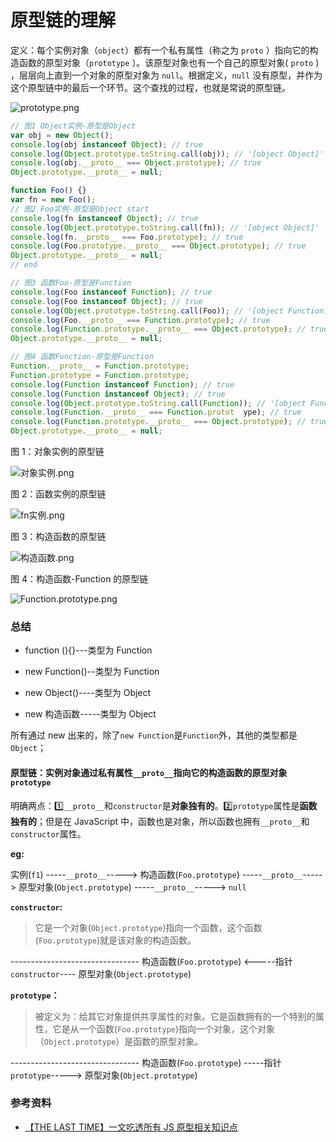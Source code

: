 # 原型链的理解

定义：每个实例对象（`object`）都有一个私有属性（称之为 `proto` ）指向它的构造函数的原型对象（`prototype` ）。该原型对象也有一个自己的原型对象( `proto` ) ，层层向上直到一个对象的原型对象为 `null`。根据定义，`null` 没有原型，并作为这个原型链中的最后一个环节。这个查找的过程，也就是常说的原型链。

![prototype.png](../../../img/prototype.png)

```js
// 图1 Object实例-原型是Object
var obj = new Object();
console.log(obj instanceof Object); // true
console.log(Object.prototype.toString.call(obj)); // '[object Object]'
console.log(obj.__proto__ === Object.prototype); // true
Object.prototype.__proto__ = null;

function Foo() {}
var fn = new Foo();
// 图2 Foo实例-原型是Object start
console.log(fn instanceof Object); // true
console.log(Object.prototype.toString.call(fn)); // '[object Object]'
console.log(fn.__proto__ === Foo.prototype); // true
console.log(Foo.prototype.__proto__ === Object.prototype); // true
Object.prototype.__proto__ = null;
// end

// 图3 函数Foo-原型是Function
console.log(Foo instanceof Function); // true
console.log(Foo instanceof Object); // true
console.log(Object.prototype.toString.call(Foo)); // '[object Function]'
console.log(Foo.__proto__ === Function.prototype); // true
console.log(Function.prototype.__proto__ === Object.prototype); // true
Object.prototype.__proto__ = null;

// 图4 函数Function-原型是Function
Function.__proto__ = Function.prototype;
Function.prototype = Function.prototype;
console.log(Function instanceof Function); // true
console.log(Function instanceof Object); // true
console.log(Object.prototype.toString.call(Function)); // '[object Function]'
console.log(Function.__proto__ === Function.protot  ype); // true
console.log(Function.prototype.__proto__ === Object.prototype); // true
Object.prototype.__proto__ = null;
```

图 1：对象实例的原型链

![对象实例.png](../../../img/对象实例.png)

图 2：函数实例的原型链

![fn实例.png](../../../img/fn实例.png)

图 3：构造函数的原型链

![构造函数.png](../../../img/构造函数.png)

图 4：构造函数-Function 的原型链

![Function.prototype.png](../../../img/Function.prototype.png)

### 总结

- function (){}---类型为 Function
- new Function()--类型为 Function

- new Object()----类型为 Object
- new 构造函数-----类型为 Object

所有通过 new 出来的，除了`new Function`是`Function`外，其他的类型都是`Object`；

#### 原型链：实例对象通过私有属性`__proto__`指向它的构造函数的原型对象`prototype`

明确两点：1️⃣`__proto__`和`constructor`是**对象独有的**。2️⃣`prototype`属性是**函数独有的**；但是在 JavaScript 中，函数也是对象，所以函数也拥有`__proto__`和 `constructor`属性。

**eg:**

实例(`f1`) -----`__proto__`-----> 构造函数(`Foo.prototype`) -----`__proto__`-----> 原型对象(`Object.prototype`) -----`__proto__`-----> `null`

**`constructor`:**

> 它是一个对象(`Object.prototype`)指向一个函数，这个函数(`Foo.prototype`)就是该对象的构造函数。

-------------------------------- 构造函数(`Foo.prototype`) <-----指针`constructor`---- 原型对象(`Object.prototype`)

**`prototype`：**

> 被定义为：给其它对象提供共享属性的对象。它是函数拥有的一个特别的属性，它是从一个函数(`Foo.prototype`)指向一个对象，这个对象（`Object.prototype`）是函数的原型对象。

-------------------------------- 构造函数(`Foo.prototype`) -----指针`prototype`-----> 原型对象(`Object.prototype`)

### 参考资料

- [【THE LAST TIME】一文吃透所有 JS 原型相关知识点](https://juejin.im/post/5dba456d518825721048bce9)
